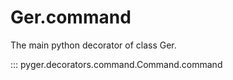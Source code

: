 # Ger.command


The main python decorator of class Ger.


::: pyger.decorators.command.Command.command
